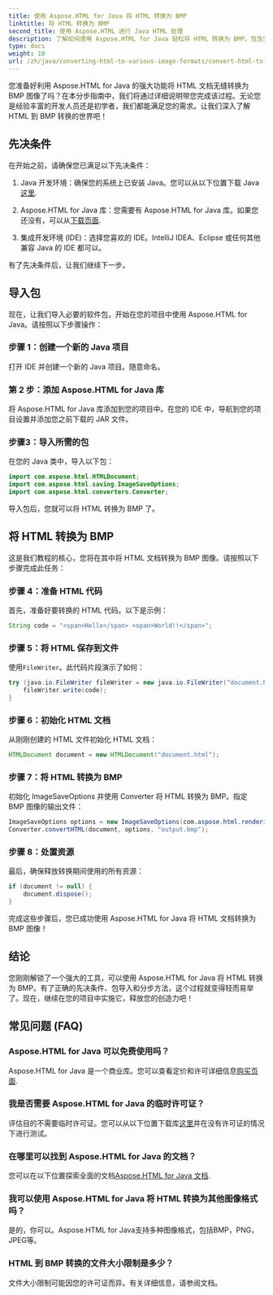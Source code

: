 ```yaml
---
title: 使用 Aspose.HTML for Java 将 HTML 转换为 BMP
linktitle: 将 HTML 转换为 BMP
second_title: 使用 Aspose.HTML 进行 Java HTML 处理
description: 了解如何使用 Aspose.HTML for Java 轻松将 HTML 转换为 BMP。包含先决条件和包导入的分步指南。立即探索！
type: docs
weight: 10
url: /zh/java/converting-html-to-various-image-formats/convert-html-to-bmp/
---
```


您准备好利用 Aspose.HTML for Java 的强大功能将 HTML 文档无缝转换为 BMP 图像了吗？在本分步指南中，我们将通过详细说明带您完成该过程。无论您是经验丰富的开发人员还是初学者，我们都能满足您的需求。让我们深入了解 HTML 到 BMP 转换的世界吧！

## 先决条件

在开始之前，请确保您已满足以下先决条件：

1.  Java 开发环境：确保您的系统上已安装 Java。您可以从以下位置下载 Java[这里](https://www.java.com/download/).

2.  Aspose.HTML for Java 库：您需要有 Aspose.HTML for Java 库。如果您还没有，可以从[下载页面](https://releases.aspose.com/html/java/).

3. 集成开发环境 (IDE)：选择您喜欢的 IDE。IntelliJ IDEA、Eclipse 或任何其他兼容 Java 的 IDE 都可以。

有了先决条件后，让我们继续下一步。

## 导入包

现在，让我们导入必要的软件包，开始在您的项目中使用 Aspose.HTML for Java。请按照以下步骤操作：

### 步骤 1：创建一个新的 Java 项目

打开 IDE 并创建一个新的 Java 项目。随意命名。

### 第 2 步：添加 Aspose.HTML for Java 库

将 Aspose.HTML for Java 库添加到您的项目中。在您的 IDE 中，导航到您的项目设置并添加您之前下载的 JAR 文件。

### 步骤3：导入所需的包

在您的 Java 类中，导入以下包：

```java
import com.aspose.html.HTMLDocument;
import com.aspose.html.saving.ImageSaveOptions;
import com.aspose.html.converters.Converter;
```

导入包后，您就可以将 HTML 转换为 BMP 了。

## 将 HTML 转换为 BMP

这是我们教程的核心，您将在其中将 HTML 文档转换为 BMP 图像。请按照以下步骤完成此任务：

### 步骤 4：准备 HTML 代码

首先，准备好要转换的 HTML 代码。以下是示例：

```java
String code = "<span>Hello</span> <span>World!!</span>";
```

### 步骤 5：将 HTML 保存到文件

使用`FileWriter`。此代码片段演示了如何：

```java
try (java.io.FileWriter fileWriter = new java.io.FileWriter("document.html")) {
    fileWriter.write(code);
}
```

### 步骤 6：初始化 HTML 文档

从刚刚创建的 HTML 文件初始化 HTML 文档：

```java
HTMLDocument document = new HTMLDocument("document.html");
```

### 步骤 7：将 HTML 转换为 BMP

初始化 ImageSaveOptions 并使用 Converter 将 HTML 转换为 BMP。指定 BMP 图像的输出文件：

```java
ImageSaveOptions options = new ImageSaveOptions(com.aspose.html.rendering.image.ImageFormat.Bmp);
Converter.convertHTML(document, options, "output.bmp");
```

### 步骤 8：处置资源

最后，确保释放转换期间使用的所有资源：

```java
if (document != null) {
    document.dispose();
}
```

完成这些步骤后，您已成功使用 Aspose.HTML for Java 将 HTML 文档转换为 BMP 图像！

## 结论

您刚刚解锁了一个强大的工具，可以使用 Aspose.HTML for Java 将 HTML 转换为 BMP。有了正确的先决条件、包导入和分步方法，这个过程就变得轻而易举了。现在，继续在您的项目中实施它，释放您的创造力吧！

## 常见问题 (FAQ)

### Aspose.HTML for Java 可以免费使用吗？
 Aspose.HTML for Java 是一个商业库。您可以查看定价和许可详细信息[购买页面](https://purchase.aspose.com/buy).

### 我是否需要 Aspose.HTML for Java 的临时许可证？
评估目的不需要临时许可证。您可以从以下位置下载库[这里](https://releases.aspose.com/)并在没有许可证的情况下进行测试。

### 在哪里可以找到 Aspose.HTML for Java 的文档？
您可以在以下位置探索全面的文档[Aspose.HTML for Java 文档](https://reference.aspose.com/html/java/).

### 我可以使用 Aspose.HTML for Java 将 HTML 转换为其他图像格式吗？
是的，你可以。Aspose.HTML for Java支持多种图像格式，包括BMP，PNG，JPEG等。

### HTML 到 BMP 转换的文件大小限制是多少？
文件大小限制可能因您的许可证而异。有关详细信息，请参阅文档。